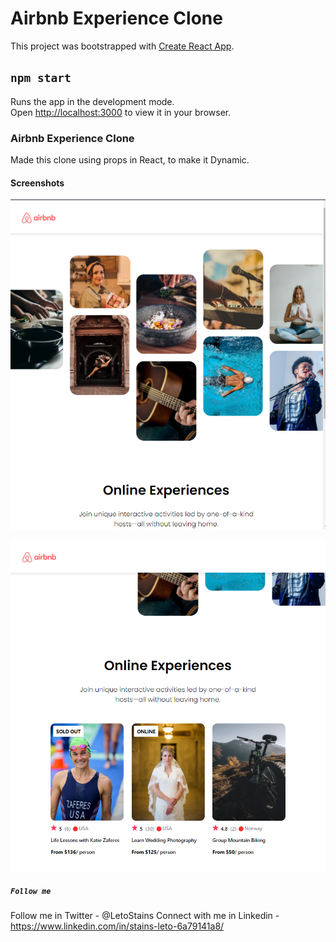 # Airbnb Experience Clone

This project was bootstrapped with [Create React App](https://github.com/facebook/create-react-app).


## `npm start`

Runs the app in the development mode.\
Open [http://localhost:3000](http://localhost:3000) to view it in your browser.


### Airbnb Experience Clone 

Made this clone using props in React, to make it Dynamic.

#### Screenshots

![alt text](https://github.com/stainsleto/Airbnb-Experience-Clone/blob/main/repository/airbnb-ss.png?raw=true)

![alt text](https://github.com/stainsleto/Airbnb-Experience-Clone/blob/main/repository/airbnb-ss2.png?raw=true)

##### `Follow me`

Follow me in Twitter - @LetoStains
Connect with me in Linkedin - https://www.linkedin.com/in/stains-leto-6a79141a8/

